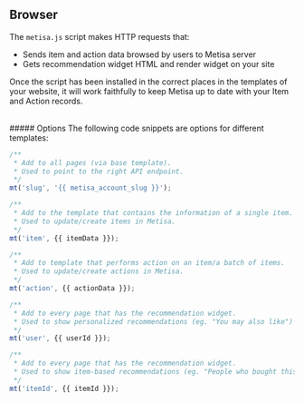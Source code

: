 ## Browser

The `metisa.js` script makes HTTP requests that:
- Sends item and action data browsed by users to Metisa server
- Gets recommendation widget HTML and render widget on your site

Once the script has been installed in the correct places in the templates of your website, it will work faithfully to keep Metisa up to date with your Item and Action records.

<br />
##### Options
The following code snippets are options for different templates:

```js
/**
 * Add to all pages (via base template).
 * Used to point to the right API endpoint.
 */
mt('slug', '{{ metisa_account_slug }}');

/**
 * Add to the template that contains the information of a single item.
 * Used to update/create items in Metisa.
 */
mt('item', {{ itemData }});

/**
 * Add to template that performs action on an item/a batch of items.
 * Used to update/create actions in Metisa.
 */
mt('action', {{ actionData }});

/**
 * Add to every page that has the recommendation widget.
 * Used to show personalized recommendations (eg. "You may also like")
 */
mt('user', {{ userId }});

/**
 * Add to every page that has the recommendation widget.
 * Used to show item-based recommendations (eg. "People who bought this also bought")
 */
mt('itemId', {{ itemId }});
```
